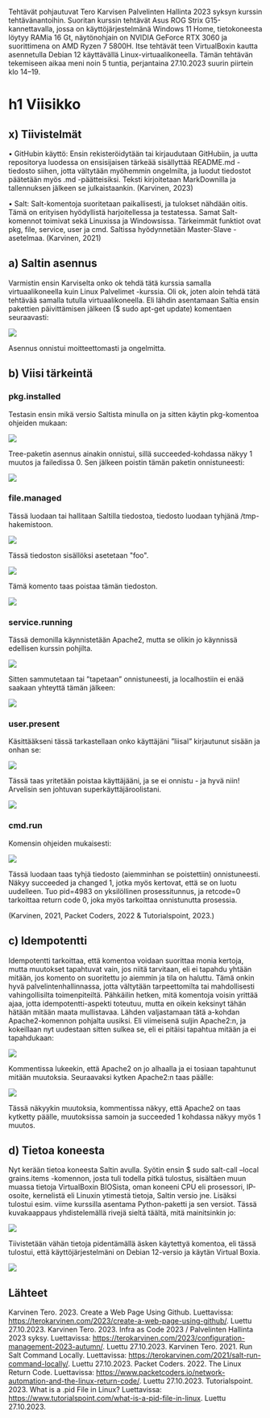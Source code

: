 Tehtävät pohjautuvat Tero Karvisen Palvelinten Hallinta 2023 syksyn kurssin tehtävänantoihin. Suoritan kurssin tehtävät Asus ROG Strix G15-kannettavalla, jossa on käyttöjärjestelmänä Windows 11 Home, 
tietokoneesta löytyy RAMia 16 Gt, näytönohjain on NVIDIA GeForce RTX 3060 ja suorittimena on AMD Ryzen 7 5800H. Itse tehtävät teen VirtualBoxin kautta asennetulla Debian 12 käyttävällä Linux-virtuaalikoneella. 
Tämän tehtävän tekemiseen aikaa meni noin 5 tuntia, perjantaina 27.10.2023 suurin piirtein klo 14–19.

# h1 Viisikko
## x) Tiivistelmät
•	GitHubin käyttö: Ensin rekisteröidytään tai kirjaudutaan GitHubiin, ja uutta repositorya luodessa on ensisijaisen tärkeää sisällyttää README.md -tiedosto siihen, jotta vältytään myöhemmin ongelmilta, ja luodut tiedostot päätetään myös .md -päätteisiksi. 
Teksti kirjoitetaan MarkDownilla ja tallennuksen jälkeen se julkaistaankin.
(Karvinen, 2023)

•	Salt: Salt-komentoja suoritetaan paikallisesti, ja tulokset nähdään oitis. Tämä on erityisen hyödyllistä harjoitellessa ja testatessa. Samat Salt-komennot toimivat sekä Linuxissa ja Windowsissa. 
Tärkeimmät funktiot ovat pkg, file, service, user ja cmd. Saltissa hyödynnetään Master-Slave -asetelmaa.
(Karvinen, 2021)

## a) Saltin asennus
Varmistin ensin Karviselta onko ok tehdä tätä kurssia samalla virtuaalikoneella kuin Linux Palvelimet -kurssia. Oli ok, joten aloin tehdä tätä tehtävää samalla tutulla virtuaalikoneella.
Eli lähdin asentamaan Saltia ensin pakettien päivittämisen jälkeen ($ sudo apt-get update) komentaen seuraavasti:

![](https://github.com/LiisaLesonen/palvelintenhallinta/blob/main/images/1asennus.png)

Asennus onnistui moitteettomasti ja ongelmitta.

## b) Viisi tärkeintä

### pkg.installed
Testasin ensin mikä versio Saltista minulla on ja sitten käytin pkg-komentoa ohjeiden mukaan:

![](https://github.com/LiisaLesonen/palvelintenhallinta/blob/main/images/1bpkginstalled.png)

Tree-paketin asennus ainakin onnistui, sillä succeeded-kohdassa näkyy 1 muutos ja failedissa 0. Sen jälkeen poistin tämän paketin onnistuneesti:

![](https://github.com/LiisaLesonen/palvelintenhallinta/blob/main/images/1bpkgremoved.png)

### file.managed
Tässä luodaan tai hallitaan Saltilla tiedostoa, tiedosto luodaan tyhjänä /tmp-hakemistoon.

![](https://github.com/LiisaLesonen/palvelintenhallinta/blob/main/images/1bfilehelloliisa.png)

Tässä tiedoston sisällöksi asetetaan "foo".

![](https://github.com/LiisaLesonen/palvelintenhallinta/blob/main/images/1bfilemoiliisa.png)

Tämä komento taas poistaa tämän tiedoston.

![](https://github.com/LiisaLesonen/palvelintenhallinta/blob/main/images/1bfileabsentliisa.png)

### service.running
Tässä demonilla käynnistetään Apache2, mutta se olikin jo käynnissä edellisen kurssin pohjilta.

![](https://github.com/LiisaLesonen/palvelintenhallinta/blob/main/images/1bservicerunning.png)

Sitten sammutetaan tai ”tapetaan” onnistuneesti, ja localhostiin ei enää saakaan yhteyttä tämän jälkeen:
 
![](https://github.com/LiisaLesonen/palvelintenhallinta/blob/main/images/1bservicedead.png)

### user.present
Käsittääkseni tässä tarkastellaan onko käyttäjäni ”liisal” kirjautunut sisään ja onhan se:

![](https://github.com/LiisaLesonen/palvelintenhallinta/blob/main/images/1bpresentliisa.png)

Tässä taas yritetään poistaa käyttäjääni, ja se ei onnistu - ja hyvä niin! Arvelisin sen johtuvan superkäyttäjäroolistani.

![](https://github.com/LiisaLesonen/palvelintenhallinta/blob/main/images/1babsentliisa.png)

### cmd.run
Komensin ohjeiden mukaisesti:

![](https://github.com/LiisaLesonen/palvelintenhallinta/blob/main/images/1bcmdrun.png)

Tässä luodaan taas tyhjä tiedosto (aiemminhan se poistettiin) onnistuneesti. Näkyy succeeded ja changed 1, jotka myös kertovat, että se on luotu uudelleen.
Tuo pid=4983 on yksilöllinen prosessitunnus, ja retcode=0 tarkoittaa return code 0, joka myös tarkoittaa onnistunutta prosessia.

(Karvinen, 2021, Packet Coders, 2022 & Tutorialspoint, 2023.)

## c) Idempotentti
Idempotentti tarkoittaa, että komentoa voidaan suorittaa monia kertoja, mutta muutokset tapahtuvat vain, jos niitä tarvitaan, eli ei tapahdu yhtään mitään, jos komento on suoritettu jo aiemmin ja tila on haluttu. 
Tämä onkin hyvä palvelintenhallinnassa, jotta vältytään tarpeettomilta tai mahdollisesti vahingollisilta toimenpiteiltä.
Pähkäilin hetken, mitä komentoja voisin yrittää ajaa, jotta idempotentti-aspekti toteutuu, mutta en oikein keksinyt tähän hätään mitään maata mullistavaa. 
Lähden valjastamaan tätä a-kohdan Apache2-komennon pohjalta uusiksi. Eli viimeisenä suljin Apache2:n, ja kokeillaan nyt uudestaan sitten sulkea se, eli ei pitäisi tapahtua mitään ja ei tapahdukaan:

![](https://github.com/LiisaLesonen/palvelintenhallinta/blob/main/images/1cimpdead.png)

Kommentissa lukeekin, että Apache2 on jo alhaalla ja ei tosiaan tapahtunut mitään muutoksia. Seuraavaksi kytken Apache2:n taas päälle:

![](https://github.com/LiisaLesonen/palvelintenhallinta/blob/main/images/1cimprunning.png)

Tässä näkyykin muutoksia, kommentissa näkyy, että Apache2 on taas kytketty päälle, muutoksissa samoin ja succeeded 1 kohdassa näkyy myös 1 muutos.

## d) Tietoa koneesta
Nyt kerään tietoa koneesta Saltin avulla. Syötin ensin $ sudo salt-call –local grains.items -komennon, josta tuli todella pitkä tulostus, sisältäen muun muassa tietoja VirtualBoxin BIOSista, oman koneeni CPU eli prosessori, 
IP-osoite, kernelistä eli Linuxin ytimestä tietoja, Saltin versio jne. Lisäksi tulostui esim. viime kurssilla asentama Python-paketti ja sen versiot. Tässä kuvakaappaus yhdistelemällä rivejä sieltä täältä, mitä mainitsinkin jo:

![](https://github.com/LiisaLesonen/palvelintenhallinta/blob/main/images/1dlocalgrainsitem.png)

Tiivistetään vähän tietoja pidentämällä äsken käytettyä komentoa, eli tässä tulostui, että käyttöjärjestelmäni on Debian 12-versio ja käytän Virtual Boxia.

![](https://github.com/LiisaLesonen/palvelintenhallinta/blob/main/images/1dlocalgrainsitempidempi.png)

## Lähteet
Karvinen Tero. 2023. Create a Web Page Using Github. Luettavissa: https://terokarvinen.com/2023/create-a-web-page-using-github/. Luettu 27.10.2023.
Karvinen Tero. 2023. Infra as Code 2023 / Palvelinten Hallinta 2023 syksy. Luettavissa: https://terokarvinen.com/2023/configuration-management-2023-autumn/. Luettu 27.10.2023.
Karvinen Tero. 2021. Run Salt Command Locally. Luettavissa: https://terokarvinen.com/2021/salt-run-command-locally/. Luettu 27.10.2023.
Packet Coders. 2022. The Linux Return Code. Luettavissa: https://www.packetcoders.io/network-automation-and-the-linux-return-code/. Luettu 27.10.2023.
Tutorialspoint. 2023. What is a .pid File in Linux? Luettavissa: https://www.tutorialspoint.com/what-is-a-pid-file-in-linux. Luettu 27.10.2023.
